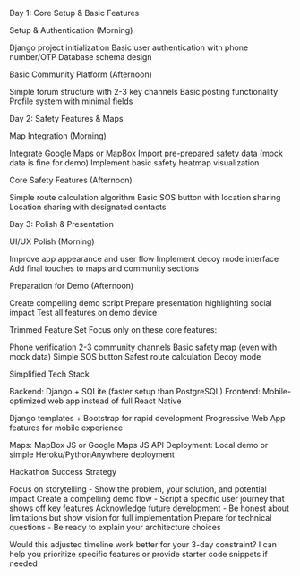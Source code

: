 Day 1: Core Setup & Basic Features

Setup & Authentication (Morning)

Django project initialization
Basic user authentication with phone number/OTP
Database schema design


Basic Community Platform (Afternoon)

Simple forum structure with 2-3 key channels
Basic posting functionality
Profile system with minimal fields



Day 2: Safety Features & Maps

Map Integration (Morning)

Integrate Google Maps or MapBox
Import pre-prepared safety data (mock data is fine for demo)
Implement basic safety heatmap visualization


Core Safety Features (Afternoon)

Simple route calculation algorithm
Basic SOS button with location sharing
Location sharing with designated contacts



Day 3: Polish & Presentation

UI/UX Polish (Morning)

Improve app appearance and user flow
Implement decoy mode interface
Add final touches to maps and community sections


Preparation for Demo (Afternoon)

Create compelling demo script
Prepare presentation highlighting social impact
Test all features on demo device



Trimmed Feature Set
Focus only on these core features:

Phone verification
2-3 community channels
Basic safety map (even with mock data)
Simple SOS button
Safest route calculation
Decoy mode

Simplified Tech Stack

Backend: Django + SQLite (faster setup than PostgreSQL)
Frontend: Mobile-optimized web app instead of full React Native

Django templates + Bootstrap for rapid development
Progressive Web App features for mobile experience


Maps: MapBox JS or Google Maps JS API
Deployment: Local demo or simple Heroku/PythonAnywhere deployment

Hackathon Success Strategy

Focus on storytelling - Show the problem, your solution, and potential impact
Create a compelling demo flow - Script a specific user journey that shows off key features
Acknowledge future development - Be honest about limitations but show vision for full implementation
Prepare for technical questions - Be ready to explain your architecture choices

Would this adjusted timeline work better for your 3-day constraint? I can help you prioritize specific features or provide starter code snippets if needed